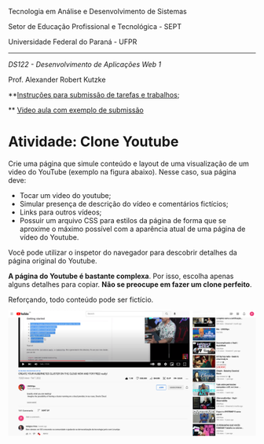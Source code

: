 Tecnologia em Análise e Desenvolvimento de Sistemas

Setor de Educação Profissional e Tecnológica - SEPT

Universidade Federal do Paraná - UFPR

---

*DS122 - Desenvolvimento de Aplicações Web 1*

Prof. Alexander Robert Kutzke

**[Instruções para submissão de tarefas e trabalhos](https://gitlab.com/ds122-alexkutzke/material/-/blob/main/instrucoes_submissao_tarefas_e_trabalhos.md);

** [Video aula com exemplo de submissão](https://www.youtube.com/watch?v=d6ZTnQNhoCo)

# Atividade: Clone Youtube

Crie uma página que simule conteúdo e layout de uma visualização de um video do YouTube (exemplo na figura abaixo). Nesse caso, sua página deve:

- Tocar um video do youtube;
- Simular presença de descrição do vídeo e comentários fictícios;
- Links para outros vídeos;
- Possuir um arquivo CSS para estilos da página de forma que se aproxime o máximo possível com a aparência atual de uma página de vídeo do Youtube.

Você pode utilizar o inspetor do navegador para descobrir detalhes da página original do Youtube.

**A página do Youtube é bastante complexa**. Por isso, escolha apenas alguns detalhes para copiar. **Não se preocupe em fazer um clone perfeito**.

Reforçando, todo conteúdo pode ser fictício.

![Exemplo Youtube](img/youtube.png)
